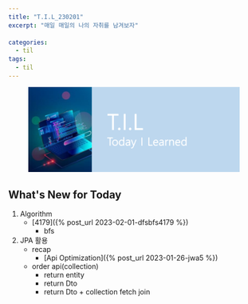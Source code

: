 ```yaml
---
title: "T.I.L_230201"
excerpt: "매일 매일의 나의 자취를 남겨보자"

categories:
  - til
tags:
  - til
---
```

<figure>
    <img src="/assets/images/til_image.png">
</figure>

## What's New for  Today   
1. Algorithm 
    - [4179]({% post_url 2023-02-01-dfsbfs4179 %})
        - bfs
2. JPA 활용
    - recap
        - [Api Optimization]({% post_url 2023-01-26-jwa5 %})
    - order api(collection)
        - return entity
        - return Dto
        - return Dto + collection fetch join
